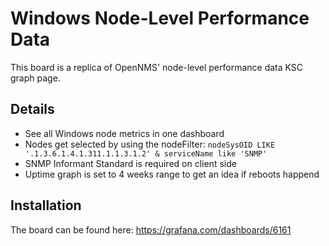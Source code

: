 # Windows Node-Level Performance Data

This board is a replica of OpenNMS' node-level performance data KSC graph page.

## Details

* See all Windows node metrics in one dashboard
* Nodes get selected by using the nodeFilter: `nodeSysOID LIKE '.1.3.6.1.4.1.311.1.1.3.1.2' & serviceName like 'SNMP'`
*  SNMP Informant Standard is required on client side
* Uptime graph is set to 4 weeks range to get an idea if reboots happend

## Installation

The board can be found here: https://grafana.com/dashboards/6161

